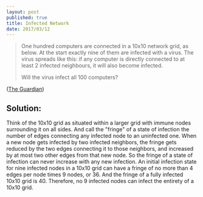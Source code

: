 ```yaml
---
layout: post
published: true
title: Infected Network
date: 2017/03/12
---
```


>One hundred computers are connected in a 10x10 network grid, as below. At the start exactly nine of them are infected with a virus. The virus spreads like this: if any computer is directly connected to at least 2 infected neighbours, it will also become infected.
>
>Will the virus infect all 100 computers? 

<!--more-->

([The Guardian](https://www.theguardian.com/science/2017/mar/13/can-you-solve-it-pi-day-puzzles-that-will-leave-you-pie-eyed))

## Solution:

Think of the 10x10 grid as situated within a larger grid with immune nodes surrounding it on all sides. And call the "fringe" of a state of infection the number of edges connecting any infected node to an uninfected one.  When a new node gets infected by two infected neighbors, the fringe gets reduced by the two edges connecting it to those neighbors, and increased by at most two other edges from that new node. So the fringe of a state of infection can never increase with any new infection.  An initial infection state for nine infected nodes in a 10x10 grid can have a fringe of no more than 4 edges per node times 9 nodes, or 36. And the fringe of a fully infected 10x10 grid is 40. Therefore, no 9 infected nodes can infect the entirety of a 10x10 grid.

<br>
